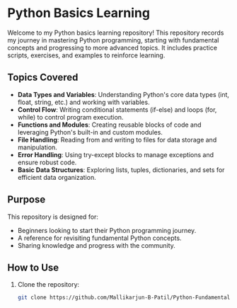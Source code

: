  # Python Basics Learning

Welcome to my Python basics learning repository! This repository records my journey in mastering Python programming, starting with fundamental concepts and progressing to more advanced topics. It includes practice scripts, exercises, and examples to reinforce learning.

## Topics Covered
- **Data Types and Variables**: Understanding Python's core data types (int, float, string, etc.) and working with variables.
- **Control Flow**: Writing conditional statements (if-else) and loops (for, while) to control program execution.
- **Functions and Modules**: Creating reusable blocks of code and leveraging Python's built-in and custom modules.
- **File Handling**: Reading from and writing to files for data storage and manipulation.
- **Error Handling**: Using try-except blocks to manage exceptions and ensure robust code.
- **Basic Data Structures**: Exploring lists, tuples, dictionaries, and sets for efficient data organization.

## Purpose
This repository is designed for:
- Beginners looking to start their Python programming journey.
- A reference for revisiting fundamental Python concepts.
- Sharing knowledge and progress with the community.

## How to Use
1. Clone the repository:
   ```bash
   git clone https://github.com/Mallikarjun-B-Patil/Python-Fundamentals-Learning.git
